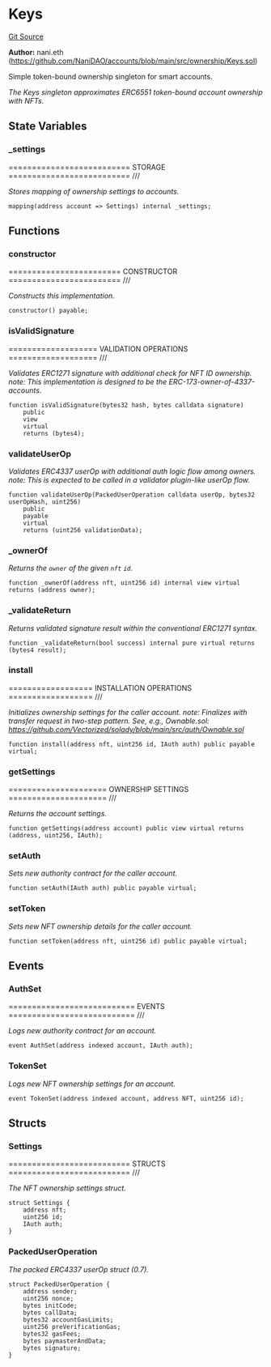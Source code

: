 # Keys
[Git Source](https://github.com/NaniDAO/accounts/blob/75d1333d55164dd03c33e761edcbb17011bc0678/src/ownership/Keys.sol)

**Author:**
nani.eth (https://github.com/NaniDAO/accounts/blob/main/src/ownership/Keys.sol)

Simple token-bound ownership singleton for smart accounts.

*The Keys singleton approximates ERC6551 token-bound account ownership with NFTs.*


## State Variables
### _settings
========================== STORAGE ========================== ///

*Stores mapping of ownership settings to accounts.*


```solidity
mapping(address account => Settings) internal _settings;
```


## Functions
### constructor

======================== CONSTRUCTOR ======================== ///

*Constructs
this implementation.*


```solidity
constructor() payable;
```

### isValidSignature

=================== VALIDATION OPERATIONS =================== ///

*Validates ERC1271 signature with additional check for NFT ID ownership.
note: This implementation is designed to be the ERC-173-owner-of-4337-accounts.*


```solidity
function isValidSignature(bytes32 hash, bytes calldata signature)
    public
    view
    virtual
    returns (bytes4);
```

### validateUserOp

*Validates ERC4337 userOp with additional auth logic flow among owners.
note: This is expected to be called in a validator plugin-like userOp flow.*


```solidity
function validateUserOp(PackedUserOperation calldata userOp, bytes32 userOpHash, uint256)
    public
    payable
    virtual
    returns (uint256 validationData);
```

### _ownerOf

*Returns the `owner` of the given `nft` `id`.*


```solidity
function _ownerOf(address nft, uint256 id) internal view virtual returns (address owner);
```

### _validateReturn

*Returns validated signature result within the conventional ERC1271 syntax.*


```solidity
function _validateReturn(bool success) internal pure virtual returns (bytes4 result);
```

### install

================== INSTALLATION OPERATIONS ================== ///

*Initializes ownership settings for the caller account.
note: Finalizes with transfer request in two-step pattern.
See, e.g., Ownable.sol:
https://github.com/Vectorized/solady/blob/main/src/auth/Ownable.sol*


```solidity
function install(address nft, uint256 id, IAuth auth) public payable virtual;
```

### getSettings

===================== OWNERSHIP SETTINGS ===================== ///

*Returns the account settings.*


```solidity
function getSettings(address account) public view virtual returns (address, uint256, IAuth);
```

### setAuth

*Sets new authority contract for the caller account.*


```solidity
function setAuth(IAuth auth) public payable virtual;
```

### setToken

*Sets new NFT ownership details for the caller account.*


```solidity
function setToken(address nft, uint256 id) public payable virtual;
```

## Events
### AuthSet
=========================== EVENTS =========================== ///

*Logs new authority contract for an account.*


```solidity
event AuthSet(address indexed account, IAuth auth);
```

### TokenSet
*Logs new NFT ownership settings for an account.*


```solidity
event TokenSet(address indexed account, address NFT, uint256 id);
```

## Structs
### Settings
========================== STRUCTS ========================== ///

*The NFT ownership settings struct.*


```solidity
struct Settings {
    address nft;
    uint256 id;
    IAuth auth;
}
```

### PackedUserOperation
*The packed ERC4337 userOp struct (0.7).*


```solidity
struct PackedUserOperation {
    address sender;
    uint256 nonce;
    bytes initCode;
    bytes callData;
    bytes32 accountGasLimits;
    uint256 preVerificationGas;
    bytes32 gasFees;
    bytes paymasterAndData;
    bytes signature;
}
```


